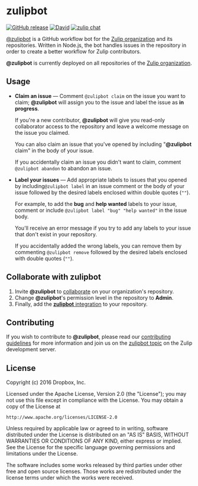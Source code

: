# zulipbot

[![GitHub release](https://img.shields.io/github/release/zulip/zulipbot.svg)](https://github.com/zulip/zulipbot/releases/latest)
[![David](https://img.shields.io/david/zulip/zulipbot.svg)](https://github.com/zulip/zulipbot)
[![zulip chat](https://img.shields.io/badge/zulip-join_chat-brightgreen.svg)](https://chat.zulip.org)

[@zulipbot](https://github.com/zulipbot) is a GitHub workflow bot for the
[Zulip organization](https://zulip.org) and its repositories. Written in
Node.js, the bot handles issues in the repository in order to create a
better workflow for Zulip contributors.

**@zulipbot** is currently deployed on all repositories of the [Zulip
organization](https://zulip.org).

## Usage

* **Claim an issue** — Comment `@zulipbot claim` on the issue you want
to claim; **@zulipbot** will assign you to the issue and label the issue as
**in progress**.

    If you're a new contributor, **@zulipbot** will give you read-only
    collaborator access to the repository and leave a welcome message on the
    issue you claimed.

    You can also claim an issue that you've opened by including
    "**@zulipbot** claim" in the body of your issue.

    If you accidentally claim an issue you didn't want to claim, comment
    `@zulipbot abandon` to abandon an issue.

* **Label your issues** — Add appropriate labels to issues that you opened by
including`@zulipbot label` in an issue comment or the body of your issue
followed by the desired labels enclosed within double quotes (`""`).

    For example, to add the **bug** and **help wanted** labels to your
    issue, comment or include `@zulipbot label "bug" "help wanted"` in the
    issue body.

    You'll receive an error message if you try to add any labels to your issue
    that don't exist in your repository.

    If you accidentally added the wrong labels, you can remove them by commenting
    `@zulipbot remove` followed by the desired labels enclosed with double quotes
    (`""`).

## Collaborate with zulipbot

1. Invite **@zulipbot** to
[collaborate](https://help.github.com/articles/inviting-collaborators-to-a-personal-repository/)
on your organization's repository.
2. Change **@zulipbot**'s permission level in the repository to **Admin**.
3. Finally, add the [**zulipbot** integration](https://github.com/integration/zulipbot)
to your repository.

## Contributing

If you wish to contribute to **@zulipbot**, please read our [contributing
guidelines](CONTRIBUTING.md) for more information and join us on the [zulipbot
topic](https://chat.zulip.org/#narrow/topic/zulipbot.20is.20alive!) on the Zulip
development server.

## License

Copyright (c) 2016 Dropbox, Inc.

Licensed under the Apache License, Version 2.0 (the "License"); you may not
use this file except in compliance with the License. You may obtain a copy
of the License at

```
http://www.apache.org/licenses/LICENSE-2.0
```

Unless required by applicable law or agreed to in writing, software
distributed under the License is distributed on an "AS IS" BASIS, WITHOUT
WARRANTIES OR CONDITIONS OF ANY KIND, either express or implied. See the
License for the specific language governing permissions and limitations
under the License.

The software includes some works released by third parties under other free
and open source licenses. Those works are redistributed under the license
terms under which the works were received.
